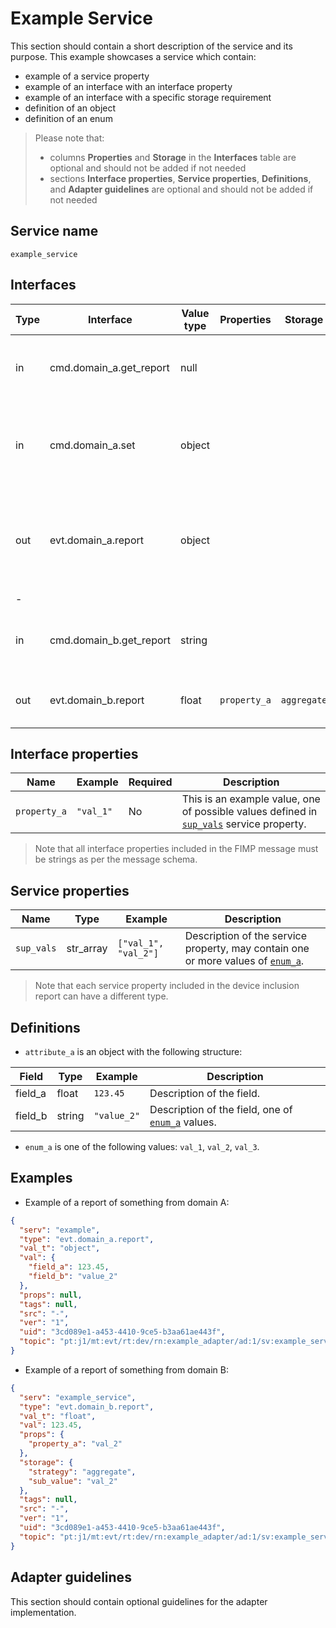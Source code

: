 # Example Service

This section should contain a short description of the service and its purpose. This example showcases a service which contain:

* example of a service property
* example of an interface with an interface property
* example of an interface with a specific storage requirement
* definition of an object
* definition of an enum

> Please note that:
> * columns **Properties** and **Storage** in the **Interfaces** table are optional and should not be added if not needed
> * sections **Interface properties**, **Service properties**, **Definitions**, and **Adapter guidelines** are optional and should not be added if not needed

## Service name

`example_service`

## Interfaces

| Type | Interface               | Value type | Properties   | Storage     | Aggregation  | Description                                                                           |
|------|-------------------------|------------|--------------|-------------|--------------|---------------------------------------------------------------------------------------|
| in   | cmd.domain_a.get_report | null       |              |             |              | Requests a report of something from domain A.                                         |
| in   | cmd.domain_a.set        | object     |              |             |              | Sets something in domain A, see definition of [`object_a`](#definitions) object.      |
| out  | evt.domain_a.report     | object     |              |             |              | Reports something from domain A, see definition of [`object_a`](#definitions) object. |
| -    |                         |            |              |             |              |                                                                                       |
| in   | cmd.domain_b.get_report | string     |              |             |              | Requests a report of something from domain B.                                         |
| out  | evt.domain_b.report     | float      | `property_a` | `aggregate` | `property_a` | Reports something from domain B.                                                      |

## Interface properties

| Name         | Example   | Required | Description                                                                                                     |
|--------------|-----------|----------|-----------------------------------------------------------------------------------------------------------------|
| `property_a` | `"val_1"` | No       | This is an example value, one of possible values defined in [`sup_vals`](#service-properties) service property. |

> Note that all interface properties included in the FIMP message must be strings as per the message schema.

## Service properties

| Name       | Type      | Example              | Description                                                                                      |
|------------|-----------|----------------------|--------------------------------------------------------------------------------------------------|
| `sup_vals` | str_array | `["val_1", "val_2"]` | Description of the service property, may contain one or more values of [`enum_a`](#definitions). |

> Note that each service property included in the device inclusion report can have a different type.

## Definitions

* `attribute_a` is an object with the following structure:

| Field   | Type   | Example     | Description                                                       |
|---------|--------|-------------|-------------------------------------------------------------------|
| field_a | float  | `123.45`    | Description of the field.                                         |
| field_b | string | `"value_2"` | Description of the field, one of [`enum_a`](#definitions) values. |

* `enum_a` is one of the following values: `val_1`, `val_2`, `val_3`.

## Examples

* Example of a report of something from domain A:

```json
{
  "serv": "example",
  "type": "evt.domain_a.report",
  "val_t": "object",
  "val": {
    "field_a": 123.45,
    "field_b": "value_2"
  },
  "props": null,
  "tags": null,
  "src": "-",
  "ver": "1",
  "uid": "3cd089e1-a453-4410-9ce5-b3aa61ae443f",
  "topic": "pt:j1/mt:evt/rt:dev/rn:example_adapter/ad:1/sv:example_service/ad:1"
}
```

* Example of a report of something from domain B:

```json
{
  "serv": "example_service",
  "type": "evt.domain_b.report",
  "val_t": "float",
  "val": 123.45,
  "props": {
    "property_a": "val_2"
  },
  "storage": {
    "strategy": "aggregate",
    "sub_value": "val_2"
  },
  "tags": null,
  "src": "-",
  "ver": "1",
  "uid": "3cd089e1-a453-4410-9ce5-b3aa61ae443f",
  "topic": "pt:j1/mt:evt/rt:dev/rn:example_adapter/ad:1/sv:example_service/ad:1"
}
```

## Adapter guidelines

This section should contain optional guidelines for the adapter implementation.